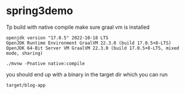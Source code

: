 # spring3demo
Tp build with native compile make sure graal vm is installed

```
openjdk version "17.0.5" 2022-10-18 LTS
OpenJDK Runtime Environment GraalVM 22.3.0 (build 17.0.5+8-LTS)
OpenJDK 64-Bit Server VM GraalVM 22.3.0 (build 17.0.5+8-LTS, mixed mode, sharing)
```

```
./mvnw -Pnative native:compile
```

you should end up with a binary in the target dir which you can run 

```
target/blog-app
```
